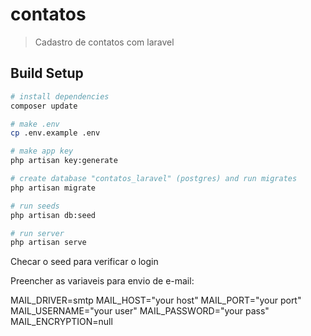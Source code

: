 # contatos

> Cadastro de contatos com laravel

## Build Setup

``` bash
# install dependencies
composer update

# make .env
cp .env.example .env

# make app key
php artisan key:generate

# create database "contatos_laravel" (postgres) and run migrates
php artisan migrate

# run seeds
php artisan db:seed

# run server
php artisan serve
```

Checar o seed para verificar o login

Preencher as variaveis para envio de e-mail:

MAIL_DRIVER=smtp 
MAIL_HOST="your host" 
MAIL_PORT="your port" 
MAIL_USERNAME="your user" 
MAIL_PASSWORD="your pass" 
MAIL_ENCRYPTION=null